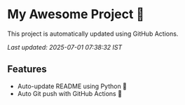 # My Awesome Project 🚀

This project is automatically updated using GitHub Actions.

_Last updated: 2025-07-01 07:38:32 IST_

## Features
- Auto-update README using Python 🐍
- Auto Git push with GitHub Actions 🤖
